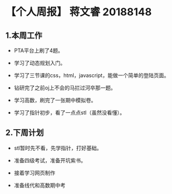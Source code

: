  
# 【个人周报】 蒋文睿 20188148

## 1.本周工作 

- PTA平台上刷了4题。

 
- 学习了动态规划入门。

- 学习了三节课的css，html，javascript，能做一个简单的登陆页面。

- 钻研完了之前oj上不会的马拦过河卒那一题。

- 学习高数，刷完了一张期中模拟卷。

- 学习了指针初步，看了一点点stl（虽然没看懂）。
## 2.下周计划 

- stl暂时先不看，先学指针，打好基础。

- 准备四级考试，准备开坑紫书。

- 接着学习网页制作

- 准备线代和高数期中考
